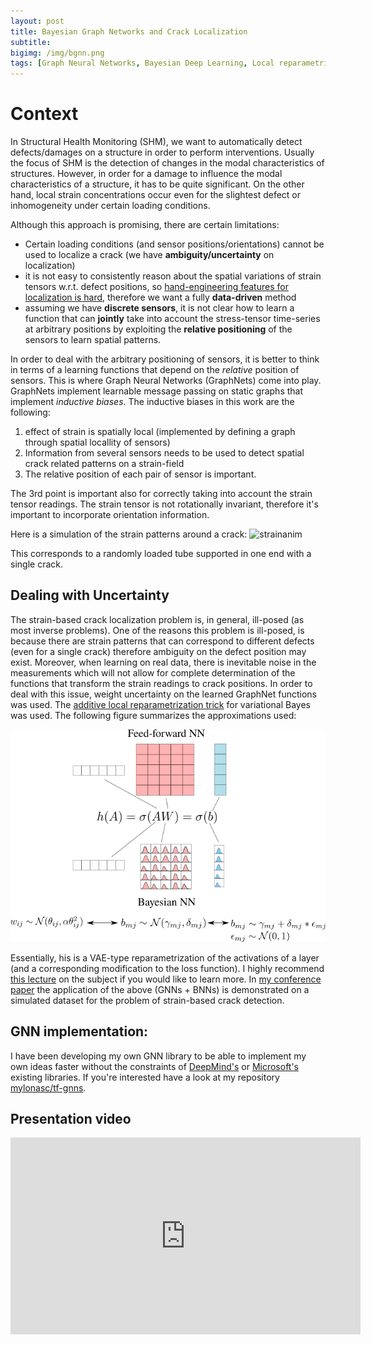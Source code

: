 ```yaml
---
layout: post
title: Bayesian Graph Networks and Crack Localization
subtitle: 
bigimg: /img/bgnn.png
tags: [Graph Neural Networks, Bayesian Deep Learning, Local reparametrization, Crack Detection, PhD]
---
```


# Context
In Structural Health Monitoring (SHM), we want to automatically detect defects/damages on a structure in order to perform interventions.
Usually the focus of SHM is the detection of changes in the modal characteristics of structures. However, in order for a damage to influence
the modal characteristics of a structure, it has to be quite significant. On the other hand, local strain concentrations occur even for the slightest defect or inhomogeneity under certain loading conditions.

Although this approach is promising, there are certain limitations:

* Certain loading conditions (and sensor positions/orientations) cannot be used to localize a crack (we have **ambiguity/uncertainty** on localization)
* it is not easy to consistently reason about the spatial variations of strain tensors w.r.t. defect positions, so [hand-engineering features for localization is hard](https://www.research-collection.ethz.ch/bitstream/handle/20.500.11850/315815/1/Spatio_temporal_crack_detection.pdf), therefore we want a fully **data-driven** method 
* assuming we have **discrete sensors**, it is not clear how to learn a function that can **jointly** take into account the stress-tensor time-series at arbitrary positions by exploiting the **relative positioning** of the sensors to learn spatial patterns.

In order to deal with the arbitrary positioning of sensors, it is better to think in terms of a learning functions that depend on the *relative* position of sensors. This is where Graph Neural Networks (GraphNets) come into play. GraphNets implement learnable message passing on static graphs that implement *inductive biases*. The inductive biases in this work are the following:

1. effect of strain is spatially local (implemented by defining a graph through spatial locallity of sensors)
2. Information from several sensors needs to be used to detect spatial crack related patterns on a strain-field
3. The relative position of each pair of sensor is important.

The 3rd point is important also for correctly taking into account the strain tensor readings. The strain tensor is not rotationally invariant, therefore it's important to incorporate orientation information.

Here is a simulation of the strain patterns around a crack:
![strainanim](/img/strainanim.gif)

This corresponds to a randomly loaded tube supported in one end with a single crack.

## Dealing with Uncertainty
The strain-based crack localization problem is, in general, ill-posed (as most inverse problems).
One of the reasons this problem is ill-posed, is because there are strain patterns that can correspond to different defects (even for a single crack) therefore ambiguity on the defect position may exist.
Moreover, when learning on real data, there is inevitable noise in the measurements which will not allow for complete determination of the functions that transform the strain readings to crack positions. 
In order to deal with this issue, weight uncertainty on the learned GraphNet functions was used. The [additive local reparametrization trick](https://www.tensorflow.org/probability/api_docs/python/tfp/layers/DenseLocalReparameterization) for variational Bayes was used. The following figure summarizes the approximations used:

![locrep](/img/bnnlocrep.png)

Essentially, his is a VAE-type reparametrization of the activations of a layer (and a corresponding modification to the loss function). 
I highly recommend [this lecture](https://youtu.be/DFdqafS4iN4?t=1126) on the subject if you would like to learn more.
In [my conference paper](https://arxiv.org/pdf/2012.06791.pdf) the application of the above (GNNs + BNNs) is demonstrated on a simulated dataset for the problem of strain-based crack detection.

## GNN implementation:
I have been developing my own GNN library to be able to implement my own ideas faster without the constraints of [DeepMind's](https://github.com/deepmind/graph_nets) or [Microsoft's](https://github.com/microsoft/tf2-gnn) existing libraries. If you're interested have a look at my repository [mylonasc/tf-gnns](https://github.com/mylonasc/tf_gnns). 

## Presentation video
<iframe width="560" height="315" src="https://www.youtube.com/embed/_2UqsidmosY" frameborder="0" allow="accelerometer; autoplay; clipboard-write; encrypted-media; gyroscope; picture-in-picture" allowfullscreen></iframe>

